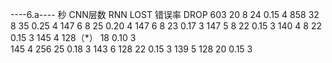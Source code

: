 ----6.a----
秒       CNN层数   RNN      LOST        错误率     DROP
603         20      8        24          0.15        4
858         32      8        35          0.25        4
147         6       8        25          0.20        4
147         6       8        23          0.17        3
147         5       8        22          0.15        3
140         4       8        22          0.15        3
145         4       128（*）  18          0.10        3      
145         4       256      25          0.18        3
143         6       128      22          0.15        3
139         5       128      20          0.15        3